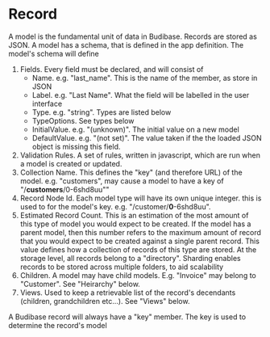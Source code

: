 # Record

A model is the fundamental unit of data in Budibase. Records are stored as JSON. A model has a schema, that is defined in the app definition. The model's schema will define

1. Fields. Every field must be declared, and will consist of
   * Name. e.g. "last\_name". This is the name of the member, as store in JSON
   * Label. e.g. "Last Name". What the field will be labelled in the user interface
   * Type. e.g. "string". Types are listed below
   * TypeOptions. See types below
   * InitialValue. e.g. "\(unknown\)". The initial value on a new model 
   * DefaultValue. e.g. "\(not set\)". The value taken if the the loaded JSON object is missing this field.
2. Validation Rules. A set of rules, written in javascript, which are run when a model is created or updated.
3. Collection Name. This defines the "key" \(and therefore URL\) of the model. e.g. "customers", may cause a model to have a key of "/**customers**/0-6shd8uu""
4. Record Node Id. Each model type will have its own unique integer. this is used to for the model's key. e.g. "/customer/**0**-6shd8uu".
5. Estimated Record Count. This is an estimation of the most amount of this type of model you would expect to be created. If the model has a parent model, then this number refers to the maximum amount of record that you would expect to be created against a single parent record. This value defines how a collection of records of this type are stored. At the storage level, all records belong to a "directory". Sharding enables records to be stored across multiple folders, to aid scalability
6. Children. A model may have child models. E.g. "Invoice" may belong to "Customer". See "Heirarchy" below.
7. Views. Used to keep a retrievable list of the record's decendants \(children, grandchildren etc...\). See "Views" below.

A Budibase record will always have a "key" member. The key is used to determine the record's model

